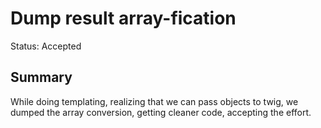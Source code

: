 # Dump result array-fication
Status: Accepted
## Summary
While doing templating,
realizing that we can pass objects to twig,
we dumped the array conversion,
getting cleaner code,
accepting the effort.

